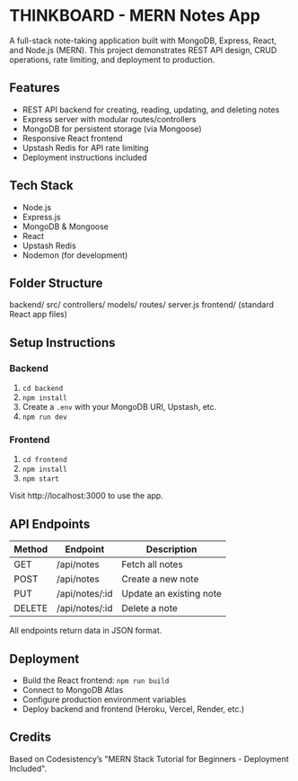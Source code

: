 # THINKBOARD - MERN Notes App

A full-stack note-taking application built with MongoDB, Express, React, and Node.js (MERN). This project demonstrates REST API design, CRUD operations, rate limiting, and deployment to production.

## Features

- REST API backend for creating, reading, updating, and deleting notes
- Express server with modular routes/controllers
- MongoDB for persistent storage (via Mongoose)
- Responsive React frontend
- Upstash Redis for API rate limiting
- Deployment instructions included

## Tech Stack

- Node.js
- Express.js
- MongoDB & Mongoose
- React
- Upstash Redis
- Nodemon (for development)

## Folder Structure

backend/
src/
controllers/
models/
routes/
server.js
frontend/
(standard React app files)


## Setup Instructions

### Backend

1. `cd backend`
2. `npm install`
3. Create a `.env` with your MongoDB URI, Upstash, etc.
4. `npm run dev`

### Frontend

1. `cd frontend`
2. `npm install`
3. `npm start`

Visit http://localhost:3000 to use the app.

## API Endpoints

| Method | Endpoint         | Description              |
|--------|------------------|--------------------------|
| GET    | /api/notes       | Fetch all notes          |
| POST   | /api/notes       | Create a new note        |
| PUT    | /api/notes/:id   | Update an existing note  |
| DELETE | /api/notes/:id   | Delete a note            |

All endpoints return data in JSON format.

## Deployment

- Build the React frontend: `npm run build`
- Connect to MongoDB Atlas
- Configure production environment variables
- Deploy backend and frontend (Heroku, Vercel, Render, etc.)

## Credits

Based on Codesistency’s "MERN Stack Tutorial for Beginners - Deployment Included".
